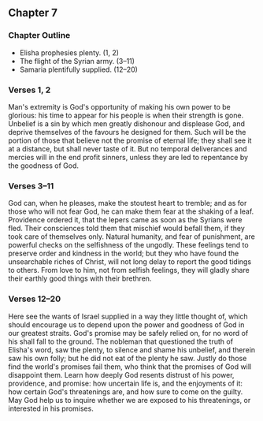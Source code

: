 ## Chapter 7

### Chapter Outline

- Elisha prophesies plenty. (1, 2)
- The flight of the Syrian army. (3–11)
- Samaria plentifully supplied. (12–20)

### Verses 1, 2

Man's extremity is God's opportunity of making his own power to be glorious: his time to appear for his people is when their strength is gone. Unbelief is a sin by which men greatly dishonour and displease God, and deprive themselves of the favours he designed for them. Such will be the portion of those that believe not the promise of eternal life; they shall see it at a distance, but shall never taste of it. But no temporal deliverances and mercies will in the end profit sinners, unless they are led to repentance by the goodness of God.

### Verses 3–11

God can, when he pleases, make the stoutest heart to tremble; and as for those who will not fear God, he can make them fear at the shaking of a leaf. Providence ordered it, that the lepers came as soon as the Syrians were fled. Their consciences told them that mischief would befall them, if they took care of themselves only. Natural humanity, and fear of punishment, are powerful checks on the selfishness of the ungodly. These feelings tend to preserve order and kindness in the world; but they who have found the unsearchable riches of Christ, will not long delay to report the good tidings to others. From love to him, not from selfish feelings, they will gladly share their earthly good things with their brethren.

### Verses 12–20

Here see the wants of Israel supplied in a way they little thought of, which should encourage us to depend upon the power and goodness of God in our greatest straits. God's promise may be safely relied on, for no word of his shall fall to the ground. The nobleman that questioned the truth of Elisha's word, saw the plenty, to silence and shame his unbelief, and therein saw his own folly; but he did not eat of the plenty he saw. Justly do those find the world's promises fail them, who think that the promises of God will disappoint them. Learn how deeply God resents distrust of his power, providence, and promise: how uncertain life is, and the enjoyments of it: how certain God's threatenings are, and how sure to come on the guilty. May God help us to inquire whether we are exposed to his threatenings, or interested in his promises.

